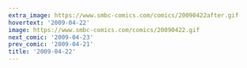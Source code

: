 ```yaml
---
extra_image: https://www.smbc-comics.com/comics/20090422after.gif
hovertext: '2009-04-22'
image: https://www.smbc-comics.com/comics/20090422.gif
next_comic: '2009-04-23'
prev_comic: '2009-04-21'
title: '2009-04-22'
---
```


